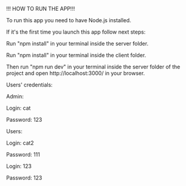 !!! HOW TO RUN THE APP!!!

To run this app you need to have Node.js installed.

If it's the first time you launch this app follow next steps:

Run "npm install" in your terminal inside the server folder.

Run "npm install" in your terminal inside the client folder.

Then run "npm run dev" in your terminal inside the server folder of the project and open http://localhost:3000/ in your browser.

Users' credentials:

Admin:

Login: cat

Password: 123

Users:

Login: cat2

Password: 111

Login: 123

Password: 123
